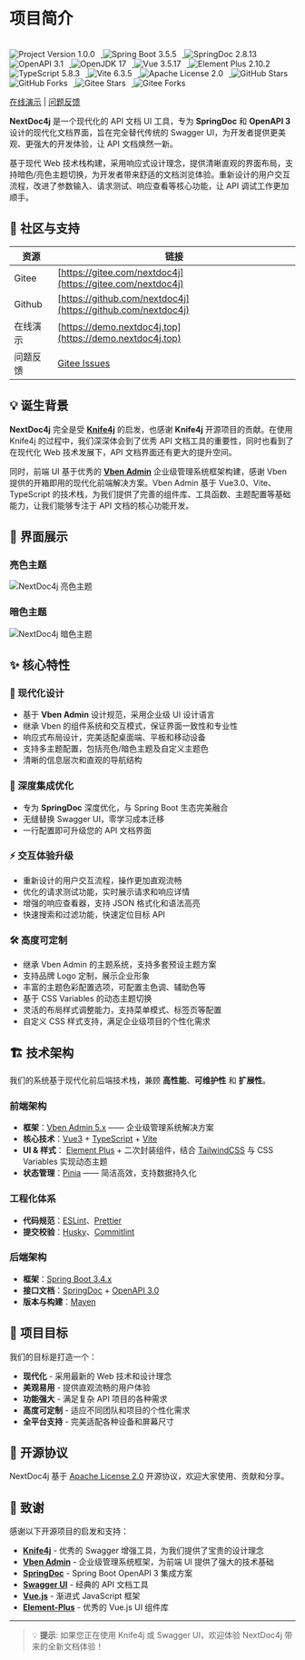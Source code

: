 # 项目简介
<br>
<a href="https://github.com/nextdoc4j/nextdoc4j">
  <img src="https://img.shields.io/badge/version-1.0.0-green" alt="Project Version 1.0.0" style="display:inline-block;margin-right:10px;" />
</a>
<a href="https://spring.io/projects/spring-boot">
  <img src="https://img.shields.io/badge/SpringBoot-3.5.5-green?logo=spring" alt="Spring Boot 3.5.5" style="display:inline-block;margin-right:10px;" />
</a>
<a href="https://springdoc.org/">
  <img src="https://img.shields.io/badge/SpringDoc-2.8.13-orange?logo=openapiinitiative" alt="SpringDoc 2.8.13" style="display:inline-block;margin-right:10px;" />
</a>
<a href="https://www.openapis.org/">
  <img src="https://img.shields.io/badge/OpenAPI-3.1-lightgrey?logo=openapiinitiative" alt="OpenAPI 3.1" style="display:inline-block;margin-right:10px;" />
</a>
<a href="https://openjdk.org/">
  <img src="https://img.shields.io/badge/OpenJDK-17-brightgreen?logo=OpenJDK" alt="OpenJDK 17" style="display:inline-block;margin-right:10px;" />
</a>
<a href="https://vuejs.org/">
  <img src="https://img.shields.io/badge/Vue-3.5.17-brightgreen?logo=vue.js" alt="Vue 3.5.17" style="display:inline-block;margin-right:10px;" />
</a>
<a href="https://element-plus.org/">
  <img src="https://img.shields.io/badge/ElementPlus-2.10.2-4BC0C0?logo=element" alt="Element Plus 2.10.2" style="display:inline-block;margin-right:10px;" />
</a>
<a href="https://www.typescriptlang.org/">
  <img src="https://img.shields.io/badge/TypeScript-5.8.3-3178C6?logo=typescript" alt="TypeScript 5.8.3" style="display:inline-block;margin-right:10px;" />
</a>
<a href="https://vitejs.dev/">
  <img src="https://img.shields.io/badge/Vite-6.3.5-CF9E53?logo=vite" alt="Vite 6.3.5" style="display:inline-block;margin-right:10px;" />
</a>
<a href="https://www.apache.org/licenses/LICENSE-2.0">
  <img src="https://img.shields.io/badge/License-Apache%202.0-red?logo=apache" alt="Apache License 2.0" style="display:inline-block;margin-right:10px;" />
</a>
<a href="https://github.com/nextdoc4j/nextdoc4j/stargazers">
  <img src="https://img.shields.io/github/stars/nextdoc4j/nextdoc4j?style=social" alt="GitHub Stars" style="display:inline-block;margin-right:10px;" />
</a>
<a href="https://github.com/nextdoc4j/nextdoc4j/network/members">
  <img src="https://img.shields.io/github/forks/nextdoc4j/nextdoc4j?style=social" alt="GitHub Forks" style="display:inline-block;margin-right:10px;" />
</a>
<a href="https://gitee.com/nextdoc4j/nextdoc4j/stargazers">
  <img src="https://gitee.com/nextdoc4j/nextdoc4j/badge/star.svg?theme=dark" alt="Gitee Stars" style="display:inline-block;margin-right:10px;"/>
</a>
<a href="https://gitee.com/nextdoc4j/nextdoc4j/members">
  <img src="https://gitee.com/nextdoc4j/nextdoc4j/badge/fork.svg?theme=dark" alt="Gitee Forks" style="display:inline-block;margin-right:10px;" />
</a>

[在线演示](https://demo.nextdoc4j.top) | [问题反馈](https://gitee.com/nextdoc4j/nextdoc4j/issues)


**NextDoc4j** 是一个现代化的 API 文档 UI 工具，专为 **SpringDoc** 和 **OpenAPI 3** 设计的现代化文档界面，旨在完全替代传统的 Swagger UI，为开发者提供更美观、更强大的开发体验，让 API 文档焕然一新。

基于现代 Web 技术栈构建，采用响应式设计理念，提供清晰直观的界面布局，支持暗色/亮色主题切换，为开发者带来舒适的文档浏览体验。重新设计的用户交互流程，改进了参数输入、请求测试、响应查看等核心功能，让 API 调试工作更加顺手。

## 🤝 社区与支持

| 资源     | 链接                                                           |
|--------|--------------------------------------------------------------|
| Gitee  | [https://gitee.com/nextdoc4j](https://gitee.com/nextdoc4j)   |
| Github | [https://github.com/nextdoc4j](https://github.com/nextdoc4j) |
| 在线演示   | [https://demo.nextdoc4j.top](https://demo.nextdoc4j.top)     |
| 问题反馈   | [Gitee Issues](https://gitee.com/nextdoc4j/nextdoc4j/issues) |

## 💡 诞生背景

**NextDoc4j** 完全是受 **[Knife4j](https://doc.xiaominfo.com/)** 的启发，也感谢 **Knife4j** 开源项目的贡献。在使用 Knife4j 的过程中，我们深深体会到了优秀 API 文档工具的重要性，同时也看到了在现代化 Web 技术发展下，API 文档界面还有更大的提升空间。

同时，前端 UI 基于优秀的 **[Vben Admin](https://doc.vben.pro/)** 企业级管理系统框架构建，感谢 Vben 提供的开箱即用的现代化前端解决方案。Vben Admin 基于 Vue3.0、Vite、TypeScript 的技术栈，为我们提供了完善的组件库、工具函数、主题配置等基础能力，让我们能够专注于 API 文档的核心功能开发。

## 📸 界面展示

### 亮色主题
![NextDoc4j 亮色主题](/images/screenshots/bright.png)

### 暗色主题
![NextDoc4j 暗色主题](/images/screenshots/dark.png)

## ✨ 核心特性

### 🎨 现代化设计
- 基于 **Vben Admin** 设计规范，采用企业级 UI 设计语言
- 继承 Vben 的组件系统和交互模式，保证界面一致性和专业性
- 响应式布局设计，完美适配桌面端、平板和移动设备
- 支持多主题配置，包括亮色/暗色主题及自定义主题色
- 清晰的信息层次和直观的导航结构

### 🔧 深度集成优化
- 专为 **SpringDoc** 深度优化，与 Spring Boot 生态完美融合
- 无缝替换 Swagger UI，零学习成本迁移
- 一行配置即可升级您的 API 文档界面

### ⚡ 交互体验升级
- 重新设计的用户交互流程，操作更加直观流畅
- 优化的请求测试功能，实时展示请求和响应详情
- 增强的响应查看器，支持 JSON 格式化和语法高亮
- 快速搜索和过滤功能，快速定位目标 API

### 🛠️ 高度可定制
- 继承 Vben Admin 的主题系统，支持多套预设主题方案
- 支持品牌 Logo 定制，展示企业形象
- 丰富的主题色彩配置选项，可配置主色调、辅助色等
- 基于 CSS Variables 的动态主题切换
- 灵活的布局样式调整能力，支持菜单模式、标签页等配置
- 自定义 CSS 样式支持，满足企业级项目的个性化需求


## 🏗️ 技术架构

我们的系统基于现代化前后端技术栈，兼顾 **高性能**、**可维护性** 和 **扩展性**。

### 前端架构

*  **框架**：[Vben Admin 5.x](https://doc.vben.pro/) —— 企业级管理系统解决方案
* **核心技术**：[Vue3](https://vuejs.org/) + [TypeScript](https://www.typescriptlang.org/) + [Vite](https://vitejs.dev/)
* **UI & 样式**： [Element Plus](https://element-plus.org/) + 二次封装组件，结合 [TailwindCSS](https://tailwindcss.com/) 与 CSS Variables 实现动态主题
* **状态管理**：[Pinia](https://pinia.vuejs.org/) —— 简洁高效，支持数据持久化

### 工程化体系
* **代码规范**：[ESLint](https://eslint.org/)、[Prettier](https://prettier.io/)
* **提交校验**：[Husky](https://typicode.github.io/husky)、[Commitlint](https://commitlint.js.org/)

### 后端架构
* **框架**：[Spring Boot 3.4.x](https://spring.io/projects/spring-boot)
* **接口文档**：[SpringDoc](https://springdoc.org/) + [OpenAPI 3.0](https://swagger.io/specification/)
* **版本与构建**：[Maven](https://maven.apache.org/)

## 🎯 项目目标

我们的目标是打造一个：
- **现代化** - 采用最新的 Web 技术和设计理念
- **美观易用** - 提供直观流畅的用户体验
- **功能强大** - 满足复杂 API 项目的各种需求
- **高度可定制** - 适应不同团队和项目的个性化需求
- **全平台支持** - 完美适配各种设备和屏幕尺寸



## 📄 开源协议

NextDoc4j 基于 [Apache License 2.0](https://gitee.com/nextdoc4j/nextdoc4j/blob/master/LICENSE) 开源协议，欢迎大家使用、贡献和分享。

## 🙏 致谢

感谢以下开源项目的启发和支持：
- **[Knife4j](https://github.com/xiaoymin/knife4j)** - 优秀的 Swagger 增强工具，为我们提供了宝贵的设计理念
- **[Vben Admin](https://doc.vben.pro/)** - 企业级管理系统框架，为前端 UI 提供了强大的技术基础
- **[SpringDoc](https://github.com/springdoc/springdoc-openapi)** - Spring Boot OpenAPI 3 集成方案
- **[Swagger UI](https://github.com/swagger-api/swagger-ui)** - 经典的 API 文档工具
- **[Vue.js](https://vuejs.org/)** - 渐进式 JavaScript 框架
- **[Element-Plus](https://element-plus.org/zh-CN/)** - 优秀的 Vue.js UI 组件库

---

> 💡 **提示**: 如果您正在使用 Knife4j 或 Swagger UI，欢迎体验 NextDoc4j 带来的全新文档体验！
